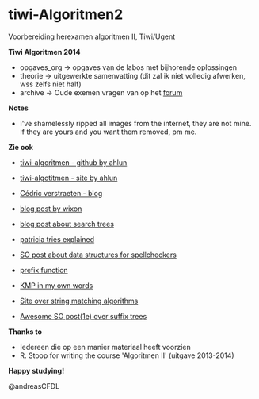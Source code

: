 tiwi-Algoritmen2
================

Voorbereiding herexamen algoritmen II, Tiwi/Ugent

**Tiwi Algoritmen 2014**
* opgaves_org -> opgaves van de labos met bijhorende oplossingen
* theorie -> uitgewerkte samenvatting (dit zal ik niet volledig afwerken, wss zelfs niet half)
* archive -> Oude exemen vragen van op het [forum](http://inwe.be)

**Notes**
* I've shamelessly ripped all images from the internet, they are not mine. If they are yours and you want them removed, pm me.


**Zie ook**
* [tiwi-algoritmen - github by ahlun](https://github.com/ahluntang/tiwi-algoritmen)
* [tiwi-algotitmen - site by ahlun](http://algoritmen.ahlun.be/Algoritmen)
* [Cédric verstraeten - blog](http://blog.cedric.ws/)
* [blog post by wixon](http://jns.me/blog/2014/07/09/algorithms-and-data-structures/)
* [blog post about search trees](http://andreasdl.wordpress.com/2014/08/05/search-trees/)

* [patricia tries explained](http://www.codeproject.com/Articles/9497/Patricia-Trie-Template-Class)
* [SO post about data structures for spellcheckers](http://cs.stackexchange.com/questions/1626/efficient-data-structures-for-building-a-fast-spell-checker)

* [prefix function](http://www.codeproject.com/Articles/198236/Boolean-text-search-queries-and-their-processing)
* [KMP in my own words](http://jakeboxer.com/blog/2009/12/13/the-knuth-morris-pratt-algorithm-in-my-own-words/)
* [Site over string matching algorithms](http://www.stoimen.com/blog/2012/04/17/computer-algorithms-boyer-moore-string-search-and-matching/)
* [Awesome SO post(1e) over suffix trees](http://stackoverflow.com/questions/9452701/ukkonens-suffix-tree-algorithm-in-plain-english?lq=1)

**Thanks to**
* Iedereen die op een manier materiaal heeft voorzien
* R. Stoop for writing the course 'Algoritmen II' (uitgave 2013-2014)

**Happy studying!**

@andreasCFDL